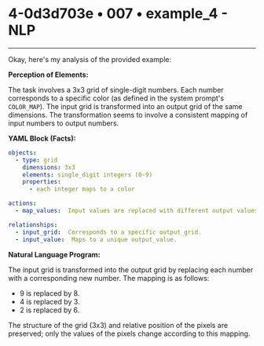 # 4-0d3d703e • 007 • example_4 - NLP

---
Okay, here's my analysis of the provided example:

**Perception of Elements:**

The task involves a 3x3 grid of single-digit numbers. Each number corresponds to a specific color (as defined in the system prompt's `COLOR_MAP`). The input grid is transformed into an output grid of the same dimensions. The transformation seems to involve a consistent mapping of input numbers to output numbers.

**YAML Block (Facts):**



```yaml
objects:
  - type: grid
    dimensions: 3x3
    elements: single_digit integers (0-9)
    properties:
      - each integer maps to a color

actions:
  - map_values:  Input values are replaced with different output values.

relationships:
  - input_grid:  Corresponds to a specific output_grid.
  - input_value:  Maps to a unique output_value.

```



**Natural Language Program:**

The input grid is transformed into the output grid by replacing each number with a corresponding new number. The mapping is as follows:

*   9 is replaced by 8.
*   4 is replaced by 3.
*   2 is replaced by 6.

The structure of the grid (3x3) and relative position of the pixels are preserved; only the values of the pixels change according to this mapping.

